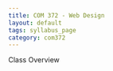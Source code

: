 ```yaml
---
title: COM 372 - Web Design 
layout: default
tags: syllabus_page
category: com372
---
```


Class Overview
